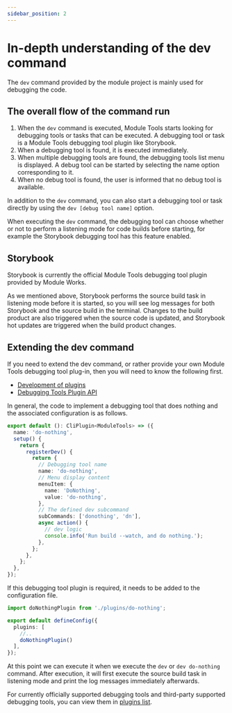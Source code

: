 ```yaml
---
sidebar_position: 2
---
```


# In-depth understanding of the dev command

The `dev` command provided by the module project is mainly used for debugging the code.

## The overall flow of the command run

1. When the `dev` command is executed, Module Tools starts looking for debugging tools or tasks that can be executed. A debugging tool or task is a Module Tools debugging tool plugin like Storybook.
2. When a debugging tool is found, it is executed immediately.
3. When multiple debugging tools are found, the debugging tools list menu is displayed. A debug tool can be started by selecting the name option corresponding to it.
4. When no debug tool is found, the user is informed that no debug tool is available.

In addition to the `dev` command, you can also start a debugging tool or task directly by using the `dev [debug tool name]` option.

When executing the `dev` command, the debugging tool can choose whether or not to perform a listening mode for code builds before starting, for example the Storybook debugging tool has this feature enabled.


## Storybook


Storybook is currently the official Module Tools debugging tool plugin provided by Module Works.

As we mentioned above, Storybook performs the source build task in listening mode before it is started, so you will see log messages for both Storybook and the source build in the terminal. Changes to the build product are also triggered when the source code is updated, and Storybook hot updates are triggered when the build product changes.

## Extending the dev command

If you need to extend the dev command, or rather provide your own Module Tools debugging tool plug-in, then you will need to know the following first.

* [Development of plugins](plugins/guide/getting-started)
* [Debugging Tools Plugin API](/api/plugin-api/plugin-hooks#调试钩子)

In general, the code to implement a debugging tool that does nothing and the associated configuration is as follows.

``` ts do-nothing.ts
export default (): CliPlugin<ModuleTools> => ({
  name: 'do-nothing',
  setup() {
    return {
      registerDev() {
        return {
          // Debugging tool name
          name: 'do-nothing',
          // Menu display content
          menuItem: {
            name: 'DoNothing',
            value: 'do-nothing',
          },
          // The defined dev subcommand
          subCommands: ['donothing', 'dn'],
          async action() {
            // dev logic
            console.info('Run build --watch, and do nothing.');
          },
        };
      },
    };
  },
});
```

If this debugging tool plugin is required, it needs to be added to the configuration file.

``` ts
import doNothingPlugin from './plugins/do-nothing';

export default defineConfig({
  plugins: [
    //..
    doNothingPlugin()
  ],
});
```

At this point we can execute it when we execute the `dev` or `dev do-nothing` command. After execution, it will first execute the source build task in listening mode and print the log messages immediately afterwards.

For currently officially supported debugging tools and third-party supported debugging tools, you can view them in [plugins list](plugins/official-list/overview).
